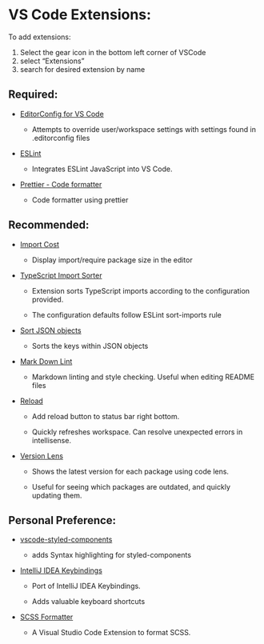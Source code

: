 # VS Code Extensions:
To add extensions:
1) Select the gear icon in the bottom left corner of VSCode 
1) select “Extensions”
1) search for desired extension by name

## Required:

- [EditorConfig for VS Code](https://marketplace.visualstudio.com/items?itemName=EditorConfig.EditorConfig)
  - Attempts to override user/workspace settings with settings found in .editorconfig files

- [ESLint](https://marketplace.visualstudio.com/items?itemName=dbaeumer.vscode-eslint)

  - Integrates ESLint JavaScript into VS Code.

- [Prettier - Code formatter](https://marketplace.visualstudio.com/items?itemName=esbenp.prettier-vscode)

  - Code formatter using prettier

## Recommended:

- [Import Cost](https://marketplace.visualstudio.com/items?itemName=wix.vscode-import-cost)

  - Display import/require package size in the editor

- [TypeScript Import Sorter](https://marketplace.visualstudio.com/items?itemName=mike-co.import-sorter)

  - Extension sorts TypeScript imports according to the configuration provided.

  - The configuration defaults follow ESLint sort-imports rule

- [Sort JSON objects](https://marketplace.visualstudio.com/items?itemName=richie5um2.vscode-sort-json)

  - Sorts the keys within JSON objects

- [Mark Down Lint](https://marketplace.visualstudio.com/items?itemName=DavidAnson.vscode-markdownlint)

  - Markdown linting and style checking. Useful when editing README files

- [Reload](https://marketplace.visualstudio.com/items?itemName=natqe.reload)

  - Add reload button to status bar right bottom. 

  - Quickly refreshes workspace. Can resolve unexpected errors in intellisense.

- [Version Lens](https://marketplace.visualstudio.com/items?itemName=pflannery.vscode-versionlens)

  - Shows the latest version for each package using code lens. 

  - Useful for seeing which packages are outdated, and quickly updating them.

## Personal Preference:

- [vscode-styled-components](https://marketplace.visualstudio.com/items?itemName=jpoissonnier.vscode-styled-components)

  - adds Syntax highlighting for styled-components

- [IntelliJ IDEA Keybindings](https://marketplace.visualstudio.com/items?itemName=k--kato.intellij-idea-keybindings)

  - Port of IntelliJ IDEA Keybindings.

  - Adds valuable keyboard shortcuts

- [SCSS Formatter](https://marketplace.visualstudio.com/items?itemName=sibiraj-s.vscode-scss-formatter)

  - A Visual Studio Code Extension to format SCSS.